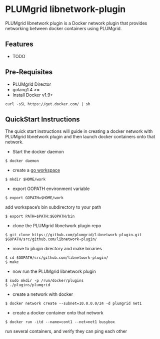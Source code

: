 # PLUMgrid libnetwork-plugin
PLUMgrid libnetwork plugin is a Docker network plugin that provides networking between docker containers using PLUMgrid.

## Features
- TODO

## Pre-Requisites
- PLUMgrid Director
- golang1.4 >=
- Install Docker v1.9+
```
curl -sSL https://get.docker.com/ | sh
```
## QuickStart Instructions
The quick start instructions will guide in creating a docker network with PLUMgrid libnetwork plugin and then launch docker containers onto that network.

* Start the docker daemon
```
$ docker daemon
```
* create a [go workspace](https://golang.org/doc/code.html#Workspaces)
```
$ mkdir $HOME/work
```
* export GOPATH environment variable
```
$ export GOPATH=$HOME/work
```
add workspace’s bin subdirectory to your path
```
$ export PATH=$PATH:$GOPATH/bin
```
* clone the PLUMgrid libnetwork plugin repo
```
$ git clone https://github.com/plumgrid/libnetwork-plugin.git $GOPATH/src/github.com/libnetwork-plugin/
```
* move to plugin directory and make binaries
```
$ cd $GOPATH/src/github.com/libnetwork-plugin/
$ make
```
* now run the PLUMgrid libnetwork plugin
```
$ sudo mkdir -p /run/docker/plugins
$ ./plugins/plumgrid
```
* create a network with docker
```
$ docker network create --subnet=10.0.0.0/24 -d plumgrid net1
```
* create a docker container onto that network
```
$ docker run -itd --name=cont1 --net=net1 busybox
```
run several containers, and verify they can ping each other
